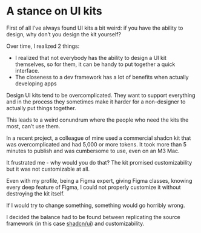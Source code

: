 # A stance on UI kits

First of all I’ve always found UI kits a bit weird: if you have the ability to design, why don’t you design the kit yourself?

Over time, I realized 2 things:

* I realized that not everybody has the ability to design a UI kit themselves, so for them, it can be handy to put together a quick interface.
* The closeness to a dev framework has a lot of benefits when actually developing apps

Design UI kits tend to be overcomplicated. They want to support everything and in the process they sometimes make it harder for a non-designer to actually put things together.

This leads to a weird conundrum where the people who need the kits the most, can’t use them.

In a recent project, a colleague of mine used a commercial shadcn kit that was overcomplicated and had 5,000 or more tokens. It took more than 5 minutes to publish and was cumbersome to use, even on an M3 Mac.

It frustrated me - why would you do that? The kit promised customizability but it was not customizable at all.

Even with my profile, being a Figma expert, giving Figma classes, knowing every deep feature of Figma, I could not properly customize it without destroying the kit itself.

If I would try to change something, something would go horribly wrong.

I decided the balance had to be found between replicating the source framework (in this case [shadcn/ui](https://v4.shadcn.com/)) and customizability.